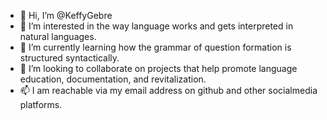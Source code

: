 - 👋 Hi, I’m @KeffyGebre
- 👀 I’m interested in the way language works and gets interpreted in natural languages.
- 🌱 I’m currently learning how the grammar of question formation is structured syntactically.
- 💞️ I’m looking to collaborate on projects that help promote language education, documentation, and revitalization.
- 📫 I am reachable via my email address on github and other socialmedia platforms.

<!---
KeffyGebre/KeffyGebre is a ✨ special ✨ repository because its `README.md` (this file) appears on your GitHub profile.
You can click the Preview link to take a look at your changes.
--->
